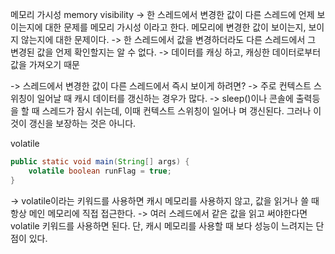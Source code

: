 메모리 가시성 memory visibility
->  한 스레드에서 변경한 값이 다른 스레드에 언제 보이는지에 대한 문제를 메모리 가시성 이라고 한다.
    메모리에 변경한 값이 보이는지, 보이지 않는지에 대한 문제이다.
    ->  한 스레드에서 값을 변경하더라도 다른 스레드에서 그 변경된 값을 언제 확인할지는 알 수 없다.
        ->  데이터를 캐싱 하고, 캐싱한 데이터로부터 값을 가져오기 때문 

->  스레드에서 변경한 값이 다른 스레드에서 즉시 보이게 하려면?
    ->  주로 컨텍스트 스위칭이 일어날 때 캐시 데이터를 갱신하는 경우가 많다.
    ->  sleep()이나 콘솔에 출력등을 할 때 스레드가 잠시 쉬는데, 이때 컨텍스트 스위칭이 일어나 며 갱신된다. 그러나
        이것이 갱신을 보장하는 것은 아니다.

volatile
```java
public static void main(String[] args) {
    volatile boolean runFlag = true;
}
```
->  volatile이라는 키워드를 사용하면 캐시 메모리를 사용하지 않고, 값을 읽거나 쓸 때 항상 메인 메모리에 직접 접근한다.
->  여러 스레드에서 같은 값을 읽고 써야한다면 volatile 키워드를 사용하면 된다. 단, 캐시 메모리를 사용할 때 보다 성능이 느려지는
    단점이 있다.

